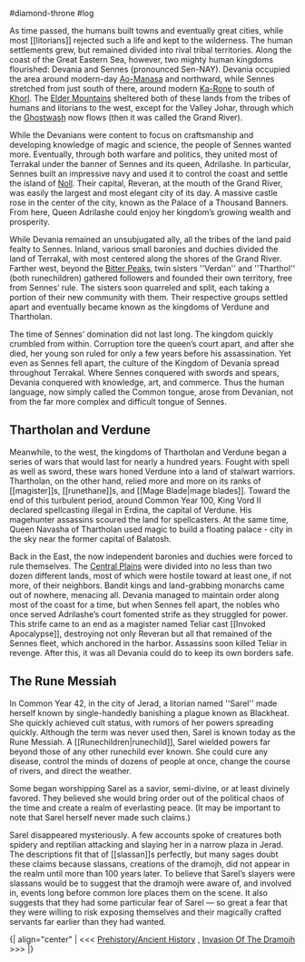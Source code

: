 #diamond-throne #log

As time passed, the humans built towns and eventually great cities, while most [[litorians]] rejected such a life and kept to the wilderness. The human settlements grew, but remained divided into rival tribal territories. Along the coast of the Great Eastern Sea, however, two mighty human kingdoms flourished: Devania and Sennes (pronounced Sen-NAY). Devania occupied the area around modern-day [Ao-Manasa](Ao-Manasa.md) and northward, while Sennes stretched from just south of there, around modern [Ka-Rone](Ka-Rone.md) to south of [Khorl](Khorl.md). The [Elder Mountains](Elder%20Mountains.md) sheltered both of these lands from the tribes of humans and litorians to the west, except for the Valley Johar, through which the [Ghostwash](Ghostwash%20River.md) now flows (then it was called the Grand River).
While the Devanians were content to focus on craftsmanship and developing knowledge of magic and science, the people of Sennes wanted more. Eventually, through both warfare and politics,
they united most of Terrakal under the banner of Sennes and its queen, Adrilashe. In particular, Sennes built an impressive navy and used it to control the coast and settle the island of [Noll](Noll.md). Their capital, Reveran, at the mouth of the Grand River, was easily the largest and most elegant city of its day. A massive castle rose in the center of the city, known as the Palace of a Thousand Banners. From here, Queen Adrilashe could enjoy her kingdom’s growing wealth and prosperity. 
While Devania remained an unsubjugated ally, all the tribes of the land paid fealty to Sennes. Inland, various small baronies and duchies divided the land of Terrakal, with most centered along the shores of the Grand River. Farther west, beyond the [Bitter Peaks](Bitter%20Peaks.md), twin sisters ''Verdan'' and ''Tharthol'' (both runechildren) gathered followers and founded their own territory, free from Sennes’ rule. The sisters soon quarreled and split, each taking a portion of their new community with them. Their respective groups settled apart and eventually became known as the kingdoms of Verdune and Thartholan.
The time of Sennes’ domination did not last long. The kingdom quickly crumbled from within. Corruption tore the queen’s court apart, and after she died, her young son ruled for only a few years before his assassination. Yet even as Sennes fell apart, the culture of the Kingdom of Devania spread throughout Terrakal. Where Sennes conquered with swords and spears, Devania conquered with knowledge, art, and commerce. Thus the human language, now simply called the Common tongue, arose from Devanian, not from the far more complex and difficult tongue of Sennes.
## Thartholan and Verdune  
Meanwhile, to the west, the kingdoms of Thartholan and Verdune began a series of wars that would last for nearly a hundred years. Fought with spell as well as sword, these wars honed
Verdune into a land of stalwart warriors. Thartholan, on the other hand, relied more and more on its ranks of [[magister]]s, [[runethane]]s, and [[Mage Blade|mage blades]]. Toward the end of this turbulent period, around Common Year 100, King Vord II declared spellcasting illegal in Erdina, the capital of Verdune. His magehunter assassins scoured the land for spellcasters. At the same time, Queen Navasha of Thartholan used magic to build a floating palace - city in the sky near the former capital of Balatosh. 
Back in the East, the now independent baronies and duchies were forced to rule themselves. The [Central Plains](Central%20Plains.md) were divided into no less than two dozen different lands, most of which were
hostile toward at least one, if not more, of their neighbors. Bandit kings and land-grabbing monarchs came out of nowhere, menacing all. Devania managed to maintain order along most of
the coast for a time, but when Sennes fell apart, the nobles who once served Adrilashe’s court fomented strife as they struggled for power. This strife came to an end as a magister named Teliar cast [[Invoked Apocalypse]], destroying not only Reveran but all that remained of the Sennes fleet, which anchored in the harbor. Assassins soon killed Teliar in revenge. After this, it was all Devania could do to keep its own borders safe.
## The Rune Messiah  
In Common Year 42, in the city of Jerad, a litorian named ''Sarel'' made herself known by single-handedly banishing a plague known as Blackheat. She quickly achieved cult status, with
rumors of her powers spreading quickly. Although the term was never used then, Sarel is known today as the Rune Messiah. A [[Runechildren|runechild]], Sarel wielded powers far beyond those of any other runechild ever known. She could cure any disease, control the minds of dozens of people at once, change the course of rivers, and direct the weather.
Some began worshipping Sarel as a savior, semi-divine, or at least divinely favored. They believed she would bring order out of the political chaos of the time and create a realm of everlasting peace. (It may be important to note that Sarel herself never made such claims.)
Sarel disappeared mysteriously. A few accounts spoke of creatures both spidery and reptilian attacking and slaying her in a narrow plaza in Jerad. The descriptions fit that of [[slassan]]s perfectly, but many sages doubt these claims because slassans, creations of the dramojh, did not
appear in the realm until more than 100 years later. To believe that Sarel’s slayers were slassans would be to suggest that the dramojh were aware of, and involved in, events long before common lore places them on the scene. It also suggests that they had some particular fear of Sarel — so great a fear that they were willing to risk exposing themselves and their magically crafted servants far earlier than they had wanted.
{| align="center" 
| <<< [Prehistory/Ancient History](Prehistory/Ancient%20History.md) , [Invasion Of The Dramojh](Invasion%20Of%20The%20Dramojh.md) >>>
|}
